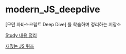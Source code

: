 # modern_JS_deepdive

[모던 자바스크립트 Deep Dive] 를 학습하며 정리하는 저장소

[Study 내용 정리](/study/README.md)

[재밌는 JS 퀴즈](https://github.com/lydiahallie/javascript-questions/blob/master/ko-KR/README-ko_KR.md)
